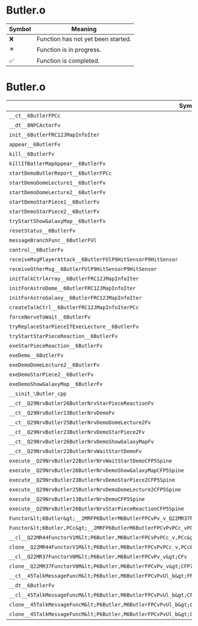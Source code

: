 # Butler.o
| Symbol | Meaning 
| ------------- | ------------- 
| :x: | Function has not yet been started. 
| :eight_pointed_black_star: | Function is in progress. 
| :white_check_mark: | Function is completed. 


# Butler.o
| Symbol | Decompiled? |
| ------------- | ------------- |
| `__ct__6ButlerFPCc` | :x: |
| `__dt__8NPCActorFv` | :x: |
| `init__6ButlerFRC12JMapInfoIter` | :x: |
| `appear__6ButlerFv` | :x: |
| `kill__6ButlerFv` | :x: |
| `killIfBatlerMapAppear__6ButlerFv` | :x: |
| `startDemoButlerReport__6ButlerFPCc` | :x: |
| `startDemoDomeLecture1__6ButlerFv` | :x: |
| `startDemoDomeLecture2__6ButlerFv` | :x: |
| `startDemoStarPiece1__6ButlerFv` | :x: |
| `startDemoStarPiece2__6ButlerFv` | :x: |
| `tryStartShowGalaxyMap__6ButlerFv` | :x: |
| `resetStatus__6ButlerFv` | :x: |
| `messageBranchFunc__6ButlerFUl` | :x: |
| `control__6ButlerFv` | :x: |
| `receiveMsgPlayerAttack__6ButlerFUlP9HitSensorP9HitSensor` | :x: |
| `receiveOtherMsg__6ButlerFUlP9HitSensorP9HitSensor` | :x: |
| `initTalkCtrlArray__6ButlerFRC12JMapInfoIter` | :x: |
| `initForAstroDome__6ButlerFRC12JMapInfoIter` | :x: |
| `initForAstroGalaxy__6ButlerFRC12JMapInfoIter` | :x: |
| `createTalkCtrl__6ButlerFRC12JMapInfoIterPCc` | :x: |
| `forceNerveToWait__6ButlerFv` | :x: |
| `tryReplaceStarPieceIfExecLecture__6ButlerFv` | :x: |
| `tryStartStarPieceReaction__6ButlerFv` | :x: |
| `exeStarPieceReaction__6ButlerFv` | :x: |
| `exeDemo__6ButlerFv` | :x: |
| `exeDemoDomeLecture2__6ButlerFv` | :x: |
| `exeDemoStarPiece2__6ButlerFv` | :x: |
| `exeDemoShowGalaxyMap__6ButlerFv` | :x: |
| `__sinit_\Butler_cpp` | :x: |
| `__ct__Q29NrvButler26ButlerNrvStarPieceReactionFv` | :x: |
| `__ct__Q29NrvButler13ButlerNrvDemoFv` | :x: |
| `__ct__Q29NrvButler25ButlerNrvDemoDomeLecture2Fv` | :x: |
| `__ct__Q29NrvButler23ButlerNrvDemoStarPiece2Fv` | :x: |
| `__ct__Q29NrvButler26ButlerNrvDemoShowGalaxyMapFv` | :x: |
| `__ct__Q29NrvButler22ButlerNrvWaitStartDemoFv` | :x: |
| `execute__Q29NrvButler22ButlerNrvWaitStartDemoCFP5Spine` | :x: |
| `execute__Q29NrvButler26ButlerNrvDemoShowGalaxyMapCFP5Spine` | :x: |
| `execute__Q29NrvButler23ButlerNrvDemoStarPiece2CFP5Spine` | :x: |
| `execute__Q29NrvButler25ButlerNrvDemoDomeLecture2CFP5Spine` | :x: |
| `execute__Q29NrvButler13ButlerNrvDemoCFP5Spine` | :x: |
| `execute__Q29NrvButler26ButlerNrvStarPieceReactionCFP5Spine` | :x: |
| `Functor&lt;6Butler&gt;__2MRFP6ButlerM6ButlerFPCvPv_v_Q22MR37FunctorV0M&lt;P6Butler,M6ButlerFPCvPv_v&gt;` | :x: |
| `Functor&lt;6Butler,PCc&gt;__2MRFP6ButlerM6ButlerFPCvPvPCc_vPCc_Q22MR44FunctorV1M&lt;P6Butler,M6ButlerFPCvPvPCc_v,PCc&gt;` | :x: |
| `__cl__Q22MR44FunctorV1M&lt;P6Butler,M6ButlerFPCvPvPCc_v,PCc&gt;CFv` | :x: |
| `clone__Q22MR44FunctorV1M&lt;P6Butler,M6ButlerFPCvPvPCc_v,PCc&gt;CFP7JKRHeap` | :x: |
| `__cl__Q22MR37FunctorV0M&lt;P6Butler,M6ButlerFPCvPv_v&gt;CFv` | :x: |
| `clone__Q22MR37FunctorV0M&lt;P6Butler,M6ButlerFPCvPv_v&gt;CFP7JKRHeap` | :x: |
| `__ct__45TalkMessageFuncM&lt;P6Butler,M6ButlerFPCvPvUl_b&gt;FRC45TalkMessageFuncM&lt;P6Butler,M6ButlerFPCvPvUl_b&gt;` | :x: |
| `__dt__6ButlerFv` | :x: |
| `__cl__45TalkMessageFuncM&lt;P6Butler,M6ButlerFPCvPvUl_b&gt;CFUl` | :x: |
| `clone__45TalkMessageFuncM&lt;P6Butler,M6ButlerFPCvPvUl_b&gt;CFv` | :x: |
| `clone__45TalkMessageFuncM&lt;P6Butler,M6ButlerFPCvPvUl_b&gt;CFP7JKRHeap` | :x: |
